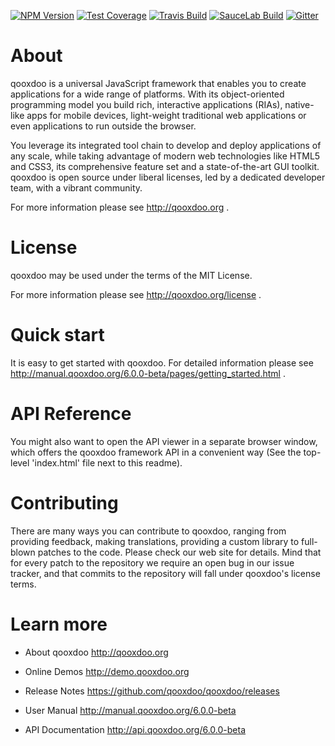 [![NPM Version][npm-image]][npm-url]
[![Test Coverage][coveralls-image]][coveralls-url]
[![Travis Build][travis-image]][travis-url]
[![SauceLab Build][saucelab-image]][saucelab-url]
[![Gitter][gitter-image]][gitter-url]

About
=====

qooxdoo is a universal JavaScript framework that enables you to create 
applications for a wide range of platforms. With its object-oriented 
programming model you build rich, interactive applications (RIAs), 
native-like apps for mobile devices, light-weight traditional web 
applications or even applications to run outside the browser.

You leverage its integrated tool chain to develop and deploy 
applications of any scale, while taking advantage of modern web 
technologies like HTML5 and CSS3, its comprehensive feature set and a 
state-of-the-art GUI toolkit. qooxdoo is open source under liberal 
licenses, led by a dedicated developer team, with a vibrant 
community.

For more information please see http://qooxdoo.org .

License
=======

qooxdoo may be used under the terms of the MIT License.

For more information please see http://qooxdoo.org/license .


Quick start
===========

It is easy to get started with qooxdoo. For detailed information please
see http://manual.qooxdoo.org/6.0.0-beta/pages/getting_started.html .


API Reference
==============

You might also want to open the API viewer in a separate browser window,
which offers the qooxdoo framework API in a convenient way (See the
top-level 'index.html' file next to this readme).


Contributing
=============

There are many ways you can contribute to qooxdoo, ranging from providing
feedback, making translations, providing a custom library to full-blown patches
to the code. Please check our web site for details. Mind that for every patch to
the repository we require an open bug in our issue tracker, and that commits to
the repository will fall under qooxdoo's license terms.


Learn more
===========

* About qooxdoo
  http://qooxdoo.org

* Online Demos
  http://demo.qooxdoo.org

* Release Notes
  https://github.com/qooxdoo/qooxdoo/releases

* User Manual
  http://manual.qooxdoo.org/6.0.0-beta

* API Documentation
  http://api.qooxdoo.org/6.0.0-beta



[npm-image]: https://img.shields.io/npm/v/qooxdoo-sdk.svg
[npm-url]: https://npmjs.org/package/@qooxdoo/framework
[travis-image]: https://travis-ci.org/qooxdoo/qooxdoo.svg?branch=master
[travis-url]: https://travis-ci.org/qooxdoo/qooxdoo
[coveralls-image]: https://coveralls.io/repos/github/qooxdoo/qooxdoo/badge.svg?branch=master 
[coveralls-url]: https://coveralls.io/github/qooxdoo/qooxdoo?branch=master
[saucelab-image]: https://saucelabs.com/buildstatus/qx-core
[saucelab-url]: https://saucelabs.com/open_sauce/user/qx-core
[gitter-image]: https://badges.gitter.im/qooxdoo/qooxdoo.svg
[gitter-url]: https://gitter.im/qooxdoo/qooxdoo?utm_source=badge&utm_medium=badge&utm_campaign=pr-badge&utm_content=badge
